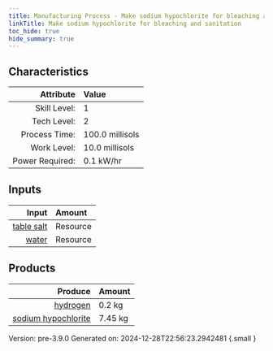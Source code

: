 ```yaml
---
title: Manufacturing Process - Make sodium hypochlorite for bleaching and sanitation
linkTitle: Make sodium hypochlorite for bleaching and sanitation
toc_hide: true
hide_summary: true
---
```



## Characteristics

| Attribute      | Value |
|--------:|:------|
|Skill Level:|1|
|Tech Level:|2|
|Process Time:|100.0 millisols|
|Work Level:|10.0 millisols|
|Power Required:|0.1 kW/hr|

## Inputs

| Input      | Amount |
|--------:|:------|
|[table salt](/docs/definitions/resource/table-salt)|Resource|5.85 kg|
|[water](/docs/definitions/resource/water)|Resource|1.8 kg|

## Products


| Produce      | Amount |
|--------:|:------|
|[hydrogen](/docs/definitions/resource/hydrogen)|0.2 kg|
|[sodium hypochlorite](/docs/definitions/resource/sodium-hypochlorite)|7.45 kg|


Version: pre-3.9.0 Generated on: 2024-12-28T22:56:23.2942481
{.small }

